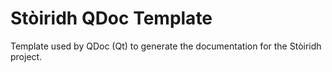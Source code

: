 # Stòiridh QDoc Template

Template used by QDoc (Qt) to generate the documentation for the Stòiridh project.
